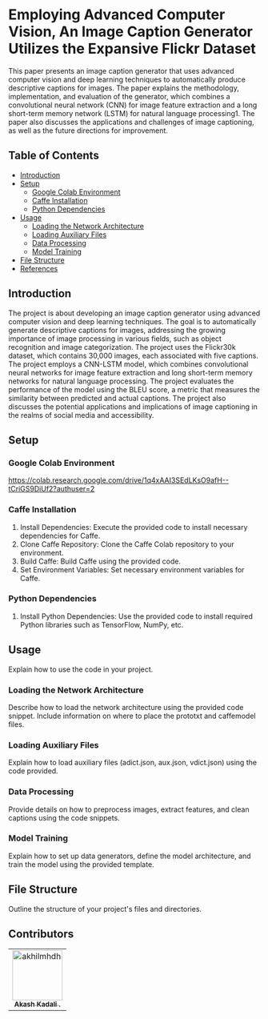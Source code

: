 # Employing Advanced Computer Vision, An Image Caption Generator Utilizes the Expansive Flickr Dataset

This paper presents an image caption generator that uses advanced computer vision and deep learning techniques to automatically produce descriptive captions for images. The paper explains the methodology, implementation, and evaluation of the generator, which combines a convolutional neural network (CNN) for image feature extraction and a long short-term memory network (LSTM) for natural language processing1. The paper also discusses the applications and challenges of image captioning, as well as the future directions for improvement.

## Table of Contents

- [Introduction](#introduction)
- [Setup](#setup)
  - [Google Colab Environment](#google-colab-environment)
  - [Caffe Installation](#caffe-installation)
  - [Python Dependencies](#python-dependencies)
- [Usage](#usage)
  - [Loading the Network Architecture](#loading-the-network-architecture)
  - [Loading Auxiliary Files](#loading-auxiliary-files)
  - [Data Processing](#data-processing)
  - [Model Training](#model-training)
- [File Structure](#file-structure)
- [References](#references)

## Introduction

The project is about developing an image caption generator using advanced computer vision and deep learning techniques. The goal is to automatically generate descriptive captions for images, addressing the growing importance of image processing in various fields, such as object recognition and image categorization. The project uses the Flickr30k dataset, which contains 30,000 images, each associated with five captions. The project employs a CNN-LSTM model, which combines convolutional neural networks for image feature extraction and long short-term memory networks for natural language processing. The project evaluates the performance of the model using the BLEU score, a metric that measures the similarity between predicted and actual captions. The project also discusses the potential applications and implications of image captioning in the realms of social media and accessibility.

## Setup

### Google Colab Environment

https://colab.research.google.com/drive/1q4xAAI3SEdLKsO9afH--tCriGS9DiUf2?authuser=2

### Caffe Installation

1. Install Dependencies: Execute the provided code to install necessary dependencies for Caffe.
2. Clone Caffe Repository: Clone the Caffe Colab repository to your environment.
3. Build Caffe: Build Caffe using the provided code.
4. Set Environment Variables: Set necessary environment variables for Caffe.

### Python Dependencies

1. Install Python Dependencies: Use the provided code to install required Python libraries such as TensorFlow, NumPy, etc.

## Usage

Explain how to use the code in your project.

### Loading the Network Architecture

Describe how to load the network architecture using the provided code snippet. Include information on where to place the prototxt and caffemodel files.

### Loading Auxiliary Files

Explain how to load auxiliary files (adict.json, aux.json, vdict.json) using the code provided.

### Data Processing

Provide details on how to preprocess images, extract features, and clean captions using the code snippets.

### Model Training

Explain how to set up data generators, define the model architecture, and train the model using the provided template.

## File Structure

Outline the structure of your project's files and directories.

## Contributors
<table>
<tr>
    <td align="center">
        <a href="https://github.com/Akash-Kadali">
            <img src="https://avatars.githubusercontent.com/u/97932811?v=4" width="100;" alt="akhilmhdh"/>
            <br />
            <sub><b>Akash Kadali .</b></sub>
        </a>
    </td>
    </tr>
</table>
<!-- readme: contributors -end -->

